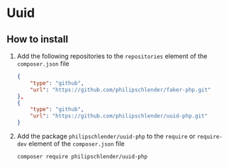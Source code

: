 # Uuid

## How to install

1. Add the following repositories to the ```repositories``` element of the ```composer.json``` file

    ```json
    {
        "type": "github",
        "url": "https://github.com/philipschlender/faker-php.git"
    },
    {
        "type": "github",
        "url": "https://github.com/philipschlender/uuid-php.git"
    }
    ```

2. Add the package ```philipschlender/uuid-php``` to the ```require``` or ```require-dev``` element of the ```composer.json``` file

    ```bash
    composer require philipschlender/uuid-php
    ```

